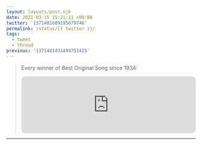 ```yaml
---
layout: layouts/post.njk
date: 2021-03-15 15:21:11 +00:00
twitter: '1371481609195679746'
permalink: /status/{{ twitter }}/
tags: 
  - tweet
  - thread
previous: '1371481431499751425'
---
```


> Every winner of Best Original Song since 1934: 
> 
> <iframe style="border-radius:10px" src="https://open.spotify.com/embed/playlist/2sam79Xlc8yl1RCx5N8baW?utm_source=generator&theme=0" width="100%" height="152" frameBorder="0" allowfullscreen="" allow="autoplay; clipboard-write; encrypted-media; fullscreen; picture-in-picture" loading="lazy"></iframe>

---
